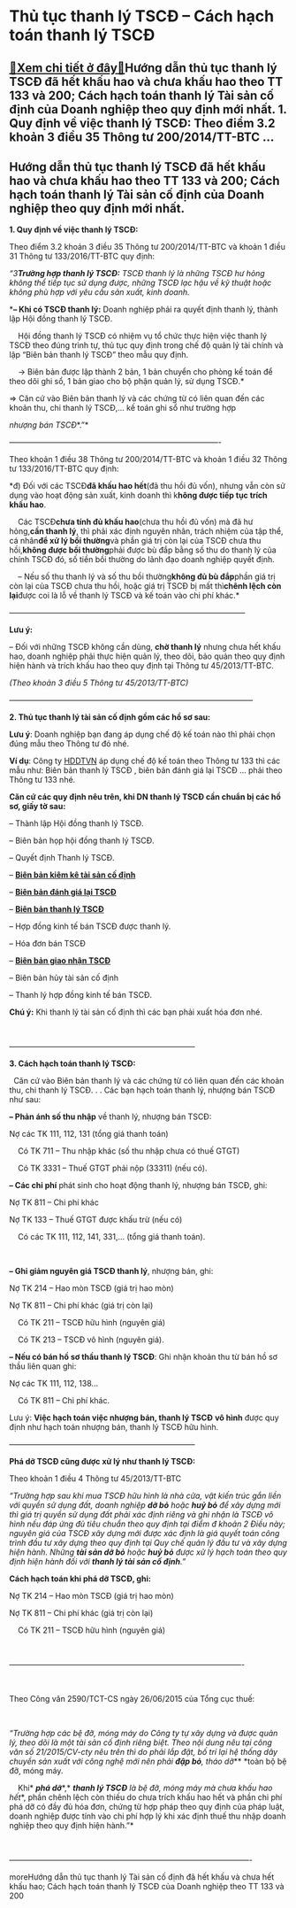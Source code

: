Thủ tục thanh lý TSCĐ – Cách hạch toán thanh lý TSCĐ
====================================================

[:gift:Xem chi tiết ở đây:gift:](https://hddtvn.com/thu-tuc-thanh-ly-tscd-cach-hach-toan-thanh-ly-tscd/)Hướng dẫn thủ tục thanh lý TSCĐ đã hết khấu hao và chưa khấu hao theo TT 133 và 200; Cách hạch toán thanh lý Tài sản cố định của Doanh nghiệp theo quy định mới nhất. 1. Quy định về việc thanh lý TSCĐ: Theo điểm 3.2 khoản 3 điều 35 Thông tư 200/2014/TT-BTC …
--------------------------------------------------------------------------------------------------------------------------------------------------------------------------------------------------------------------------------------------------------------------



Hướng dẫn thủ tục thanh lý TSCĐ đã hết khấu hao và chưa khấu hao theo TT 133 và 200; Cách hạch toán thanh lý Tài sản cố định của Doanh nghiệp theo quy định mới nhất.
--------------------------------------------------------------------------------------------------------------------------------------------------------------------------


**1. Quy định về việc thanh lý TSCĐ:**


Theo điểm 3.2 khoản 3 điều 35 Thông tư 200/2014/TT-BTC và khoản 1 điều 31 Thông tư 133/2016/TT-BTC quy định:


*“3**Trường hợp thanh lý TSCĐ:*** *TSCĐ thanh lý là những TSCĐ hư hỏng không thể tiếp tục sử dụng được, những TSCĐ lạc hậu về kỹ thuật hoặc không phù hợp với yêu cầu sản xuất, kinh doanh.*


***– Khi có TSCĐ thanh lý:** Doanh nghiệp phải ra quyết định thanh lý, thành lập Hội đồng thanh lý TSCĐ.  

    Hội đồng thanh lý TSCĐ có nhiệm vụ tổ chức thực hiện việc thanh lý TSCĐ theo đúng trình tự, thủ tục quy định trong chế độ quản lý tài chính và lập “Biên bản thanh lý TSCĐ” theo mẫu quy định.  

    -> Biên bản được lập thành 2 bản, 1 bản chuyển cho phòng kế toán để theo dõi ghi sổ, 1 bản giao cho bộ phận quản lý, sử dụng TSCĐ.*


=> Căn cứ vào Biên bản thanh lý và các chứng từ có liên quan đến các khoản thu, chi thanh lý TSCĐ,… kế toán ghi sổ như trường hợp 

*nhượng bán TSCĐ**.”*

  

———————————————————————————-

Theo khoản 1 điều 38 Thông tư 200/2014/TT-BTC và khoản 1 điều 32 Thông tư 133/2016/TT-BTC quy định:


*đ) Đối với các TSCĐ**đã khấu hao hết**(đã thu hồi đủ vốn), nhưng vẫn còn sử dụng vào hoạt động sản xuất, kinh doanh thì k**hông được tiếp tục trích khấu hao**.   

    Các TSCĐ**chưa tính đủ khấu hao**(chưa thu hồi đủ vốn) mà đã hư hỏng,****cần thanh lý****, thì phải xác định nguyên nhân, trách nhiệm của tập thể, cá nhân**để xử lý bồi thường**và phần giá trị còn lại của TSCĐ chưa thu hồi,**không được bồi thường**phải được bù đắp bằng số thu do thanh lý của chính TSCĐ đó, số tiền bồi thường do lãnh đạo doanh nghiệp quyết định.   

    – Nếu số thu thanh lý và số thu bồi thường**không đủ bù đắp**phần giá trị còn lại của TSCĐ chưa thu hồi, hoặc giá trị TSCĐ bị mất thì**chênh lệch còn lại**được coi là lỗ về thanh lý TSCĐ và kế toán vào chi phí khác.*



 ——————————————————————————————–

  

**Lưu ý:**  

– Đối với những TSCĐ không cần dùng, **chờ thanh lý** nhưng chưa hết khấu hao, doanh nghiệp phải thực hiện quản lý, theo dõi, bảo quản theo quy định hiện hành và trích khấu hao theo quy định tại Thông tư 45/2013/TT-BTC.

*(Theo khoản 3 điều 5 Thông tư 45/2013/TT-BTC)*

  

 ———————————————————————————————–

**2. Thủ tục thanh lý tài sản cố định gồm các hồ sơ sau:**


**Lưu ý**: Doanh nghiệp bạn đang áp dụng chế độ kế toán nào thì phải chọn đúng mẫu theo Thông tư đó nhé.   

**Ví dụ**: Công ty [HDDTVN](http://hddtvn.com/ "HDDTVN") áp dụng chế độ kế toán theo Thông tư 133 thì các mẫu như: Biên bản thanh lý TSCĐ , biên bản đánh giá lại TSCĐ … phải theo Thông tư 133 nhé.


**Căn cứ các quy định nêu trên, khi DN thanh lý TSCĐ cần chuẩn bị các hồ sơ, giấy tờ sau:**


– Thành lập Hội đồng thanh lý TSCĐ.  

– Biên bản họp hội đồng thanh lý TSCĐ.  

– Quyết định Thanh lý TSCĐ.  

– **[Biên bản kiêm kê tài sản cố định](# "biên bản kiểm kê tài sản cố định")**  

– **[Biên bản đánh giá lại TSCĐ](# "biên bản đánh giá lại tscđ")**  

– [**Biên bản thanh lý TSCĐ**](# "biên bản thanh lý tscđ")  

– Hợp đồng kinh tế bán TSCĐ được thanh lý.  

– Hóa đơn bán TSCĐ  

– **[Biên bản giao nhận TSCĐ](# "biên bản giao nhân tscđ")**  

– Biên bản hủy tài sản cố định  

– Thanh lý hợp đồng kinh tế bán TSCĐ.


**Chú ý:** Khi thanh lý tài sản cố định thì các bạn phải xuất hóa đơn nhé.




 



————————————————————————

  

**3. Cách hạch toán thanh lý TSCĐ:**  

  
Căn cứ vào Biên bản thanh lý và các chứng từ có liên quan đến các khoản thu, chi thanh lý TSCĐ. . . Các bạn hạch toán thanh lý, nhượng bán TSCĐ như sau:


**– Phản ánh số thu nhập** về thanh lý, nhượng bán TSCĐ:  

Nợ các TK 111, 112, 131 (tổng giá thanh toán)  

    Có TK 711 – Thu nhập khác (số thu nhập chưa có thuế GTGT)  

    Có TK 3331 – Thuế GTGT phải nộp (33311) (nếu có).


**– Các chi phí** phát sinh cho hoạt động thanh lý, nhượng bán TSCĐ, ghi:  

Nợ TK 811 – Chi phí khác  

Nợ TK 133 – Thuế GTGT được khấu trừ (nếu có)  

    Có các TK 111, 112, 141, 331,… (tổng giá thanh toán).  

   

**– Ghi giảm nguyên giá TSCĐ thanh lý**, nhượng bán, ghi:  

Nợ TK 214 – Hao mòn TSCĐ (giá trị hao mòn)  

Nợ TK 811 – Chi phí khác (giá trị còn lại)  

    Có TK 211 – TSCĐ hữu hình (nguyên giá)  

    Có TK 213 – TSCĐ vô hình (nguyên giá).


**– Nếu có bán hồ sơ thầu thanh lý TSCĐ**: Ghi nhận khoản thu từ bán hồ sơ thầu liên quan ghi:  

Nợ các TK 111, 112, 138…  

    Có TK 811 – Chi phí khác.


Lưu ý: **Việc hạch toán việc nhượng bán, thanh lý TSCĐ** **vô hình** được quy định như hạch toán nhượng bán, thanh lý TSCĐ hữu hình.



  

————————————————————————

**Phá dỡ TSCĐ cũng được xử lý như thanh lý TSCĐ:**


Theo khoản 1 điều 4 Thông tư 45/2013/TT-BTC


*“Trường hợp sau khi mua TSCĐ hữu hình là nhà cửa, vật kiến trúc gắn liền với quyền sử dụng đất, doanh nghiệp* ***dỡ bỏ*** *hoặc* ***huỷ bỏ*** *để xây dựng mới thì giá trị quyền sử dụng đất phải xác định riêng và ghi nhận là TSCĐ vô hình nếu đáp ứng đủ tiêu chuẩn theo quy định tại điểm đ khoản 2 Điều này; nguyên giá của TSCĐ xây dựng mới được xác định là giá quyết toán công trình đầu tư xây dựng theo quy định tại Quy chế quản lý đầu tư và xây dựng hiện hành. Những* ***tài sản dỡ bỏ*** *hoặc* ***huỷ bỏ*** *được xử lý hạch toán theo quy định hiện hành đối với **thanh lý tài sản cố định**.”*


**Cách hạch toán khi phá dỡ TSCĐ, ghi:**


Nợ TK 214 – Hao mòn TSCĐ (giá trị hao mòn)  

Nợ TK 811 – Chi phí khác (giá trị còn lại)  

    Có TK 211 – TSCĐ hữu hình (nguyên giá)



  

  

 ——————————————————————————————-  

  

Theo Công văn 2590/TCT-CS ngày 26/06/2015 của Tổng cục thuế:  

   

*“Trường hợp các bệ đỡ, móng máy do Công ty tự xây dựng và được quản lý, theo dõi là một tài sản cố định riêng biệt. Theo nội dung nêu tại công văn số 21/2015/CV-cty nêu trên thì do phải lắp đặt, bố trí lại hệ thống dây chuyền sản xuất với công nghệ mới nên phải* ***đập bỏ**,* *tháo dỡ*** *toàn bộ bệ đỡ, móng máy.  

     Khi* ***phá dỡ****,* ***thanh lý TSCĐ*** *là bệ đỡ, móng máy mà* *chưa khấu hao hết**, phần chênh lệch còn thiếu do chưa trích khấu hao hết và phần chi phí phá dỡ có đầy đủ hóa đơn, chứng từ hợp pháp theo quy định của pháp luật, doanh nghiệp được tính vào chi phí hợp lý khi xác định thuế thu nhập doanh nghiệp theo quy định hiện hành.”*  

  



  

 ———————————————————————————————-




moreHướng dẫn thủ tục thanh lý Tài sản cố định đã hết khấu và chưa hết khấu hao; Cách hạch toán thanh lý TSCĐ của Doanh nghiệp theo TT 133 và 200

